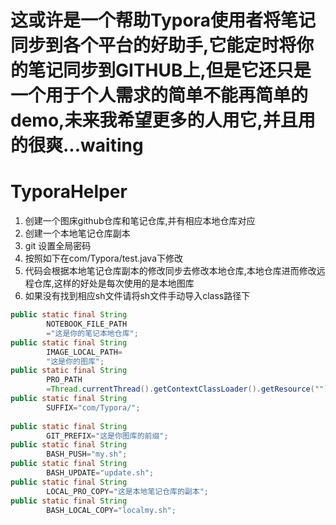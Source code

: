 # 这或许是一个帮助Typora使用者将笔记同步到各个平台的好助手,它能定时将你的笔记同步到GITHUB上,但是它还只是一个用于个人需求的简单不能再简单的demo,未来我希望更多的人用它,并且用的很爽...waiting

# TyporaHelper
1. 创建一个图床github仓库和笔记仓库,并有相应本地仓库对应
2. 创建一个本地笔记仓库副本
3. git 设置全局密码
4. 按照如下在com/Typora/test.java下修改
5. 代码会根据本地笔记仓库副本的修改同步去修改本地仓库,本地仓库进而修改远程仓库,这样的好处是每次使用的是本地图库
6. 如果没有找到相应sh文件请将sh文件手动导入class路径下
```java
public static final String
        NOTEBOOK_FILE_PATH
        ="这是你的笔记本地仓库";
public static final String
        IMAGE_LOCAL_PATH=
        "这是你的图库";
public static final String
        PRO_PATH
        =Thread.currentThread().getContextClassLoader().getResource("").getPath();
public static final String
        SUFFIX="com/Typora/";
        
public static final String
        GIT_PREFIX="这是你图库的前缀";
public static final String
        BASH_PUSH="my.sh";
public static final String
        BASH_UPDATE="update.sh";
public static final String
        LOCAL_PRO_COPY="这是本地笔记仓库的副本";
public static final String
        BASH_LOCAL_COPY="localmy.sh";
```
